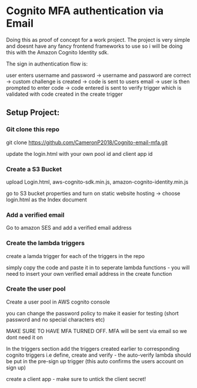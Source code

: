 # Cognito MFA authentication via Email

Doing this as proof of concept for a work project. The project is very simple and doesnt have any fancy frontend frameworks to use so i will be doing this with the Amazon Cognito Identity sdk.

The sign in authentication flow is: 

user enters username and password 
->
username and password are correct
->
custom challenge is created -> code is sent to users email 
->
user is then prompted to enter code 
->
code entered is sent to verify trigger which is validated with code created in the create trigger

## Setup Project:

### Git clone this repo 

git clone https://github.com/CameronP2018/Cognito-email-mfa.git

update the login.html with your own pool id and client app id

### Create a S3 Bucket 

upload Login.html, aws-cognito-sdk.min.js, amazon-cognito-identity.min.js

go to S3 bucket properties and turn on static website hosting -> choose login.html as the Index document

### Add a verified email 

Go to amazon SES and add a verified email address

### Create the lambda triggers

create a lamda trigger for each of the triggers in the repo 

simply copy the code and paste it in to seperate lambda functions - you will need to insert your own verified email address in the create function

### Create the user pool 

Create a user pool in AWS cognito console

you can change the password policy to make it easier for testing (short password and no special characters etc)

MAKE SURE TO HAVE MFA TURNED OFF. MFA will be sent via email so we dont need it on

In the triggers section add the triggers created earlier to corresponding cognito triggers i.e define, create and verify - the auto-verify lambda should be put in the pre-sign up trigger (this auto confirms the users account on sign up)

create a client app - make sure to untick the client secret!
